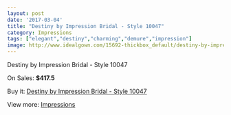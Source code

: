 ```yaml
---
layout: post
date: '2017-03-04'
title: "Destiny by Impression Bridal - Style 10047"
category: Impressions
tags: ["elegant","destiny","charming","demure","impression"]
image: http://www.idealgown.com/15692-thickbox_default/destiny-by-impression-bridal-style-10047.jpg
---
```

Destiny by Impression Bridal - Style 10047

On Sales: **$417.5**
<a href="https://www.idealgown.com/en/impressions/6261-destiny-by-impression-bridal-style-10047.html"><amp-img layout="responsive" width="600" height="600" src="//www.idealgown.com/15692-thickbox_default/destiny-by-impression-bridal-style-10047.jpg" alt="Destiny by Impression Bridal - Style 10047 0" /></a>
<a href="https://www.idealgown.com/en/impressions/6261-destiny-by-impression-bridal-style-10047.html"><amp-img layout="responsive" width="600" height="600" src="//www.idealgown.com/15694-thickbox_default/destiny-by-impression-bridal-style-10047.jpg" alt="Destiny by Impression Bridal - Style 10047 1" /></a>
<a href="https://www.idealgown.com/en/impressions/6261-destiny-by-impression-bridal-style-10047.html"><amp-img layout="responsive" width="600" height="600" src="//www.idealgown.com/15693-thickbox_default/destiny-by-impression-bridal-style-10047.jpg" alt="Destiny by Impression Bridal - Style 10047 2" /></a>

Buy it: [Destiny by Impression Bridal - Style 10047](https://www.idealgown.com/en/impressions/6261-destiny-by-impression-bridal-style-10047.html "Destiny by Impression Bridal - Style 10047")

View more: [Impressions](https://www.idealgown.com/en/91-impressions "Impressions")
